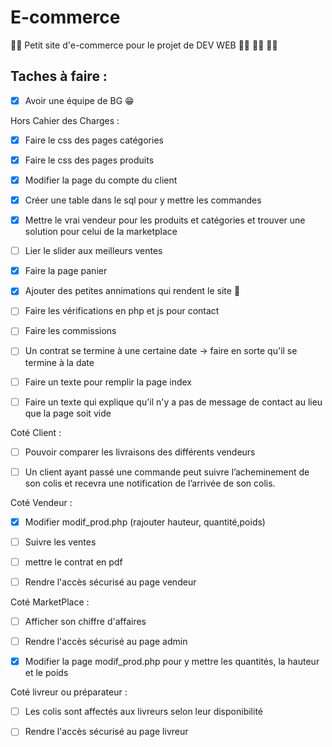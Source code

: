 # E-commerce
:man_technologist: Petit site d'e-commerce pour le projet de DEV WEB :woman_technologist: :woman_technologist: :woman_technologist:

## Taches à faire :

- [X] Avoir une équipe de BG :grin:

Hors Cahier des Charges : 

- [X] Faire le css des pages catégories
- [X] Faire le css des pages produits
- [X] Modifier la page du compte du client 
- [X] Créer une table dans le sql pour y mettre les commandes
- [X] Mettre le vrai vendeur pour les produits et catégories et trouver une solution pour celui de la marketplace
- [ ] Lier le slider aux meilleurs ventes
- [X] Faire la page panier
- [X] Ajouter des petites annimations qui rendent le site 🤌
- [ ] Faire les vérifications en php et js pour contact
- [ ] Faire les commissions
- [ ] Un contrat se termine à une certaine date -> faire en sorte qu'il se termine à la date
- [ ] Faire un texte pour remplir la page index 
- [ ] Faire un texte qui explique qu'il n'y a pas de message de contact au lieu que la page soit vide



Coté Client :

- [ ] Pouvoir comparer les livraisons des différents vendeurs
- [ ] Un client ayant passé une commande peut suivre l’acheminement de son colis et recevra une notification de l’arrivée de son colis.



Coté Vendeur :

- [X] Modifier modif_prod.php (rajouter hauteur, quantité,poids)
- [ ] Suivre les ventes
- [ ] mettre le contrat en pdf
- [ ] Rendre l'accès sécurisé au page vendeur


Coté MarketPlace :

- [ ] Afficher son chiffre d'affaires
- [ ] Rendre l'accès sécurisé au page admin
- [X] Modifier la page modif_prod.php pour y mettre les quantités, la hauteur et le poids


Coté livreur ou préparateur : 

- [ ] Les colis sont affectés aux livreurs selon leur disponibilité
- [ ] Rendre l'accès sécurisé au page livreur
 

